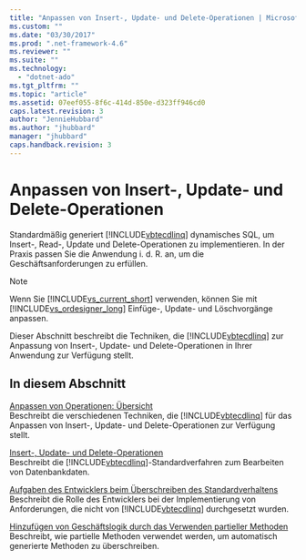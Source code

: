 ```yaml
---
title: "Anpassen von Insert-, Update- und Delete-Operationen | Microsoft Docs"
ms.custom: ""
ms.date: "03/30/2017"
ms.prod: ".net-framework-4.6"
ms.reviewer: ""
ms.suite: ""
ms.technology: 
  - "dotnet-ado"
ms.tgt_pltfrm: ""
ms.topic: "article"
ms.assetid: 07eef055-8f6c-414d-850e-d323ff946cd0
caps.latest.revision: 3
author: "JennieHubbard"
ms.author: "jhubbard"
manager: "jhubbard"
caps.handback.revision: 3
---
```

# Anpassen von Insert-, Update- und Delete-Operationen
Standardmäßig generiert [!INCLUDE[vbtecdlinq](../../../../../../includes/vbtecdlinq-md.md)] dynamisches SQL, um Insert\-, Read\-, Update und Delete\-Operationen zu implementieren.  In der Praxis passen Sie die Anwendung i. d. R. an, um die Geschäftsanforderungen zu erfüllen.  
  
> [!NOTE]
>  Wenn Sie [!INCLUDE[vs_current_short](../../../../../../includes/vs-current-short-md.md)] verwenden, können Sie mit [!INCLUDE[vs_ordesigner_long](../../../../../../includes/vs-ordesigner-long-md.md)] Einfüge\-, Update\- und Löschvorgänge anpassen.  
  
 Dieser Abschnitt beschreibt die Techniken, die [!INCLUDE[vbtecdlinq](../../../../../../includes/vbtecdlinq-md.md)] zur Anpassung von Insert\-, Update\- und Delete\-Operationen in Ihrer Anwendung zur Verfügung stellt.  
  
## In diesem Abschnitt  
 [Anpassen von Operationen: Übersicht](../../../../../../docs/framework/data/adonet/sql/linq/customizing-operations-overview.md)  
 Beschreibt die verschiedenen Techniken, die [!INCLUDE[vbtecdlinq](../../../../../../includes/vbtecdlinq-md.md)] für das Anpassen von Insert\-, Update\- und Delete\-Operationen zur Verfügung stellt.  
  
 [Insert\-, Update\- und Delete\-Operationen](../../../../../../docs/framework/data/adonet/sql/linq/insert-update-and-delete-operations.md)  
 Beschreibt die [!INCLUDE[vbtecdlinq](../../../../../../includes/vbtecdlinq-md.md)]\-Standardverfahren zum Bearbeiten von Datenbankdaten.  
  
 [Aufgaben des Entwicklers beim Überschreiben des Standardverhaltens](../../../../../../docs/framework/data/adonet/sql/linq/responsibilities-of-the-developer-in-overriding-default-behavior.md)  
 Beschreibt die Rolle des Entwicklers bei der Implementierung von Anforderungen, die nicht von [!INCLUDE[vbtecdlinq](../../../../../../includes/vbtecdlinq-md.md)] durchgesetzt wurden.  
  
 [Hinzufügen von Geschäftslogik durch das Verwenden partieller Methoden](../../../../../../docs/framework/data/adonet/sql/linq/adding-business-logic-by-using-partial-methods.md)  
 Beschreibt, wie partielle Methoden verwendet werden, um automatisch generierte Methoden zu überschreiben.
